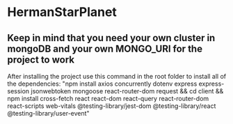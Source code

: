 # HermanStarPlanet

## Keep in mind that you need your own cluster in mongoDB and your own MONGO_URI for the project to work

After installing the project use this command in the root folder to install all of the dependencies: "npm install axios concurrently dotenv express express-session jsonwebtoken mongoose react-router-dom request && cd client && npm install cross-fetch react react-dom react-query react-router-dom react-scripts web-vitals @testing-library/jest-dom @testing-library/react @testing-library/user-event"
